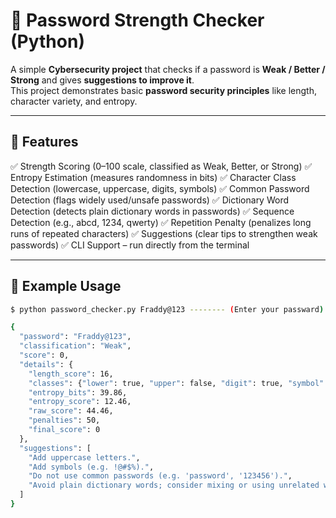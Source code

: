 # 🔐 Password Strength Checker (Python)

A simple **Cybersecurity project** that checks if a password is **Weak / Better / Strong** and gives **suggestions to improve it**.  
This project demonstrates basic **password security principles** like length, character variety, and entropy.

---

## 🚀 Features
✅ Strength Scoring (0–100 scale, classified as Weak, Better, or Strong)
✅ Entropy Estimation (measures randomness in bits)
✅ Character Class Detection (lowercase, uppercase, digits, symbols)
✅ Common Password Detection (flags widely used/unsafe passwords)
✅ Dictionary Word Detection (detects plain dictionary words in passwords)
✅ Sequence Detection (e.g., abcd, 1234, qwerty)
✅ Repetition Penalty (penalizes long runs of repeated characters)
✅ Suggestions (clear tips to strengthen weak passwords)
✅ CLI Support – run directly from the terminal

---

## 📸 Example Usage
```bash
$ python password_checker.py Fraddy@123 -------- (Enter your passward)

{
  "password": "Fraddy@123",
  "classification": "Weak",
  "score": 0,
  "details": {
    "length_score": 16,
    "classes": {"lower": true, "upper": false, "digit": true, "symbol": false},
    "entropy_bits": 39.86,
    "entropy_score": 12.46,
    "raw_score": 44.46,
    "penalties": 50,
    "final_score": 0
  },
  "suggestions": [
    "Add uppercase letters.",
    "Add symbols (e.g. !@#$%).",
    "Do not use common passwords (e.g. 'password', '123456').",
    "Avoid plain dictionary words; consider mixing or using unrelated words."
  ]
}

